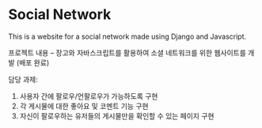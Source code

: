 # Social Network

This is a website for a social network made using Django and Javascript.


프로젝트 내용 – 장고와 자바스크립트를 활용하여 소셜 네트워크를 위한 웹사이트를 개발 (배포 완료)

담당 과제: 
1.	사용자 간에 팔로우/언팔로우가 가능하도록 구현
2.	각 게시물에 대한 좋아요 및 코멘트 기능 구현
3.	자신이 팔로우하는 유저들의 게시물만을 확인할 수 있는 페이지 구현
